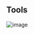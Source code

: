 Tools
----
![image](https://user-images.githubusercontent.com/21005669/229296971-2d815647-8116-4dac-b7a7-93b92e561caa.png)
